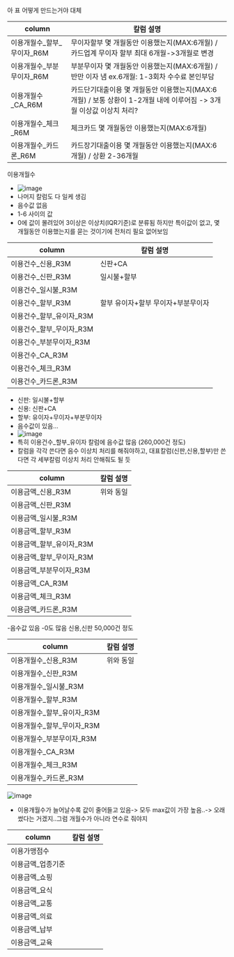 아 표 어떻게 만드는거야 대체


|column                                          |  칼럼 설명                                           |  
| ---------------------------------------------  |  --------------------------------------------------- |   
| 이용개월수_할부_무이자_R6M                     |  무이자할부 몇 개월동안 이용했는지(MAX:6개월) /카드업계 무이자 할부 최대 6개월->3개월로 변경 
| 이용개월수_부분무이자_R6M                      |  부분무이자 몇 개월동안 이용했는지(MAX:6개월)   /  반만 이자 냄 ex.6개월: 1-3회차 수수료 본인부담  
| 이용개월수_CA_R6M                              |  카드단기대출이용 몇 개월동안 이용했는지(MAX:6개월)  / 보통 상환이 1-2개월 내에 이루어짐 -> 3개월 이상값 이상치 처리?
| 이용개월수_체크_R6M                            |  체크카드 몇 개월동안 이용했는지(MAX:6개월)    
| 이용개월수_카드론_R6M                          |  카드장기대출이용 몇 개월동안 이용했는지(MAX:6개월)  / 상환 2-36개월   

이용개월수 
- ![image](https://github.com/Dinoryong/HANACARD/assets/132031000/0eca4791-7668-403d-b7df-d20c59b2f0e4)
- 나머지 칼럼도 다 일케 생김
- 음수값 없음
- 1-6 사이의 값
- 0에 값이 몰려있어 3이상은 이상치(IQR기준)로 분류됨 하지만 특이값이 없고, 몇 개월동안 이용했는지를 묻는 것이기에 전처리 필요 없어보임

                                
|column                                          |  칼럼 설명                                           |  
| ---------------------------------------------  |  --------------------------------------------------- |   
| 이용건수_신용_R3M                              |   신판+CA                                            |
| 이용건수_신판_R3M                              |   일시불+할부                                         |
| 이용건수_일시불_R3M                            |
| 이용건수_할부_R3M                              |   할부 유이자+할부 무이자+부분무이자
| 이용건수_할부_유이자_R3M                       |    
| 이용건수_할부_무이자_R3M                       |
| 이용건수_부분무이자_R3M                        |
| 이용건수_CA_R3M                                |
| 이용건수_체크_R3M                              |
| 이용건수_카드론_R3M                            |


- 신판: 일시불+할부
- 신용: 신판+CA
- 할부: 유이자+무이자+부분무이자
- 음수값이 있음…
- ![image](https://github.com/Dinoryong/HANACARD/assets/132031000/4883aada-3cbf-4d01-affe-15b545d6850c)
- 특히 이용건수_할부_유이자 칼럼에 음수값 많음 (260,000건 정도)
- 칼럼을 각각 쓴다면 음수 이상치 처리를 해줘야하고, 대표칼럼(신판,신용,할부)만 쓴다면 각 세부칼럼 이상치 처리 안해줘도 될 듯


|column                                          |  칼럼 설명                                           |
| ---------------------------------------------  |  --------------------------------------------------- | 
| 이용금액_신용_R3M                              |  위와 동일
| 이용금액_신판_R3M                              |
| 이용금액_일시불_R3M                            |
| 이용금액_할부_R3M                              |
| 이용금액_할부_유이자_R3M                       |
| 이용금액_할부_무이자_R3M                       |
| 이용금액_부분무이자_R3M                        |
| 이용금액_CA_R3M                                |
| 이용금액_체크_R3M                              |
| 이용금액_카드론_R3M                            |

-음수값 있음
-0도 많음 신용,신판 50,000건 정도

|column                                          |  칼럼 설명                                           |
| ---------------------------------------------  |  --------------------------------------------------- | 
| 이용개월수_신용_R3M                            |  위와 동일
| 이용개월수_신판_R3M                            |
| 이용개월수_일시불_R3M                          |
| 이용개월수_할부_R3M                            |
| 이용개월수_할부_유이자_R3M                     |
| 이용개월수_할부_무이자_R3M                     |
| 이용개월수_부분무이자_R3M                      |
| 이용개월수_CA_R3M                              |
| 이용개월수_체크_R3M                            |
| 이용개월수_카드론_R3M                          |

![image](https://github.com/Dinoryong/HANACARD/assets/132031000/c2625329-db46-4e84-8a92-af88d5353460)
- 이용개월수가 늘어날수록 값이 줄어들고 있음-> 모두 max값이 가장 높음..-> 오래 썼다는 거겠지..그럼 개월수가 아니라 연수로 줘야지


|column                                          |  칼럼 설명                                           |
| ---------------------------------------------  |  --------------------------------------------------- | 
| 이용가맹점수                                   |
| 이용금액_업종기준                              |
| 이용금액_쇼핑                                  |
| 이용금액_요식                                  |
| 이용금액_교통                                  |
| 이용금액_의료                                  |
| 이용금액_납부                                  |
| 이용금액_교육                                  |
